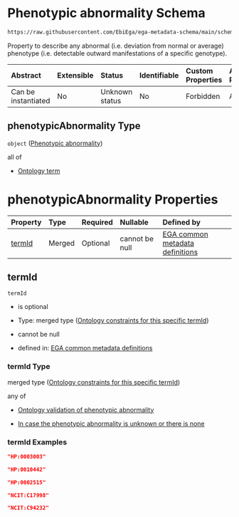 # Phenotypic abnormality Schema

```txt
https://raw.githubusercontent.com/EbiEga/ega-metadata-schema/main/schemas/EGA.individual.json#/properties/minimalPublicAttributes/properties/phenotypicAbnormalities/items/properties/phenotypicAbnormality
```

Property to describe any abnormal (i.e. deviation from normal or average) phenotype (i.e. detectable outward manifestations of a specific genotype).

| Abstract            | Extensible | Status         | Identifiable | Custom Properties | Additional Properties | Access Restrictions | Defined In                                                                           |
| :------------------ | :--------- | :------------- | :----------- | :---------------- | :-------------------- | :------------------ | :----------------------------------------------------------------------------------- |
| Can be instantiated | No         | Unknown status | No           | Forbidden         | Allowed               | none                | [EGA.individual.json\*](../../../schemas/EGA.individual.json "open original schema") |

## phenotypicAbnormality Type

`object` ([Phenotypic abnormality](ega-4-defs-phenotypic-abnormality.md))

all of

*   [Ontology term](ega-4-defs-ontology-term.md "check type definition")

# phenotypicAbnormality Properties

| Property          | Type   | Required | Nullable       | Defined by                                                                                                                                                                                                                                                                              |
| :---------------- | :----- | :------- | :------------- | :-------------------------------------------------------------------------------------------------------------------------------------------------------------------------------------------------------------------------------------------------------------------------------------- |
| [termId](#termid) | Merged | Optional | cannot be null | [EGA common metadata definitions](ega-4-defs-phenotypic-abnormality-properties-ontology-constraints-for-this-specific-termid.md "https://raw.githubusercontent.com/EbiEga/ega-metadata-schema/main/schemas/EGA.common-definitions.json#/$defs/phenotypicAbnormality/properties/termId") |

## termId



`termId`

*   is optional

*   Type: merged type ([Ontology constraints for this specific termId](ega-4-defs-phenotypic-abnormality-properties-ontology-constraints-for-this-specific-termid.md))

*   cannot be null

*   defined in: [EGA common metadata definitions](ega-4-defs-phenotypic-abnormality-properties-ontology-constraints-for-this-specific-termid.md "https://raw.githubusercontent.com/EbiEga/ega-metadata-schema/main/schemas/EGA.common-definitions.json#/$defs/phenotypicAbnormality/properties/termId")

### termId Type

merged type ([Ontology constraints for this specific termId](ega-4-defs-phenotypic-abnormality-properties-ontology-constraints-for-this-specific-termid.md))

any of

*   [Ontology validation of phenotypic abnormality](ega-4-defs-phenotypic-abnormality-properties-ontology-constraints-for-this-specific-termid-anyof-ontology-validation-of-phenotypic-abnormality.md "check type definition")

*   [In case the phenotypic abnormality is unknown or there is none](ega-4-defs-phenotypic-abnormality-properties-ontology-constraints-for-this-specific-termid-anyof-in-case-the-phenotypic-abnormality-is-unknown-or-there-is-none.md "check type definition")

### termId Examples

```json
"HP:0003003"
```

```json
"HP:0010442"
```

```json
"HP:0002515"
```

```json
"NCIT:C17998"
```

```json
"NCIT:C94232"
```
